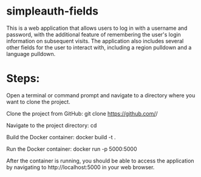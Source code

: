 # simpleauth-fields
This is a web application that allows users to log in with a username and password, with the additional feature of remembering the user's login information on subsequent visits. The application also includes several other fields for the user to interact with, including a region pulldown and a language pulldown.

# Steps:
Open a terminal or command prompt and navigate to a directory where you want to clone the project.

Clone the project from GitHub: git clone https://github.com/<username>/<repository>

Navigate to the project directory: cd <repository>

Build the Docker container: docker build -t <container-name> .

Run the Docker container: docker run -p 5000:5000 <container-name>

After the container is running, you should be able to access the application by navigating to http://localhost:5000 in your web browser.
